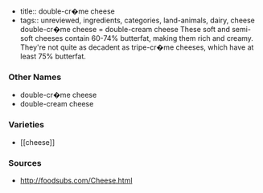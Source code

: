 - title:: double-cr�me cheese
- tags:: unreviewed, ingredients, categories, land-animals, dairy, cheese
double-cr�me cheese = double-cream cheese These soft and semi-soft cheeses contain 60-74% butterfat, making them rich and creamy. They're not quite as decadent as tripe-cr�me cheeses, which have at least 75% butterfat.

### Other Names

* double-cr�me cheese
* double-cream cheese

### Varieties

* [[cheese]]

### Sources
* http://foodsubs.com/Cheese.html
